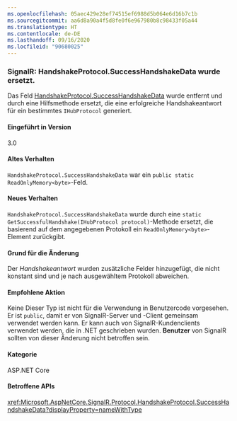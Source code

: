 ```yaml
---
ms.openlocfilehash: 05aec429e28ef74515ef6988d5b064e6d16b7c1b
ms.sourcegitcommit: aa6d8a90a4f5d8fe0f6e967980b8c98433f05a44
ms.translationtype: HT
ms.contentlocale: de-DE
ms.lasthandoff: 09/16/2020
ms.locfileid: "90680025"
---
```

### <a name="signalr-handshakeprotocolsuccesshandshakedata-replaced"></a>SignalR: HandshakeProtocol.SuccessHandshakeData wurde ersetzt.

Das Feld [HandshakeProtocol.SuccessHandshakeData](https://github.com/dotnet/aspnetcore/blob/c5b2bc0df2a0027832bf7d01dfb19ca39cd08ae6/src/SignalR/common/SignalR.Common/src/Protocol/HandshakeProtocol.cs#L27) wurde entfernt und durch eine Hilfsmethode ersetzt, die eine erfolgreiche Handshakeantwort für ein bestimmtes `IHubProtocol` generiert.

#### <a name="version-introduced"></a>Eingeführt in Version

3.0

#### <a name="old-behavior"></a>Altes Verhalten

`HandshakeProtocol.SuccessHandshakeData` war ein `public static ReadOnlyMemory<byte>`-Feld.

#### <a name="new-behavior"></a>Neues Verhalten

`HandshakeProtocol.SuccessHandshakeData` wurde durch eine `static` `GetSuccessfulHandshake(IHubProtocol protocol)`-Methode ersetzt, die basierend auf dem angegebenen Protokoll ein `ReadOnlyMemory<byte>`-Element zurückgibt.

#### <a name="reason-for-change"></a>Grund für die Änderung

Der _Handshakeantwort_ wurden zusätzliche Felder hinzugefügt, die nicht konstant sind und je nach ausgewähltem Protokoll abweichen.

#### <a name="recommended-action"></a>Empfohlene Aktion

Keine Dieser Typ ist nicht für die Verwendung in Benutzercode vorgesehen. Er ist `public`, damit er von SignalR-Server und -Client gemeinsam verwendet werden kann. Er kann auch von SignalR-Kundenclients verwendet werden, die in .NET geschrieben wurden. **Benutzer** von SignalR sollten von dieser Änderung nicht betroffen sein.

#### <a name="category"></a>Kategorie

ASP.NET Core

#### <a name="affected-apis"></a>Betroffene APIs

<xref:Microsoft.AspNetCore.SignalR.Protocol.HandshakeProtocol.SuccessHandshakeData?displayProperty=nameWithType>

<!--

#### Affected APIs

`F:Microsoft.AspNetCore.SignalR.Protocol.HandshakeProtocol.SuccessHandshakeData`

-->
